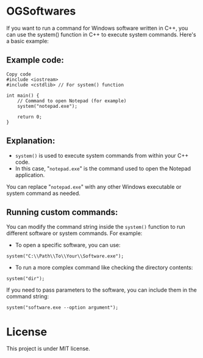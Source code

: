 # OGSoftwares
If you want to run a command for Windows software written in C++, you can use the system() function in C++ to execute system commands. Here's a basic example:

## Example code:

```
Copy code
#include <iostream>
#include <cstdlib> // For system() function

int main() {
    // Command to open Notepad (for example)
    system("notepad.exe");

    return 0;
}
```

## Explanation:

- `system()` is used to execute system commands from within your C++ code.
- In this case, "`notepad.exe`" is the command used to open the Notepad application.

You can replace "`notepad.exe`" with any other Windows executable or system command as needed.

## Running custom commands:

You can modify the command string inside the `system()` function to run different software or system commands. For example:

- To open a specific software, you can use:

`system("C:\\Path\\To\\Your\\Software.exe");`

- To run a more complex command like checking the directory contents:

`system("dir");`

If you need to pass parameters to the software, you can include them in the command string:

`system("software.exe --option argument");`

# License

This project is under MIT license.
